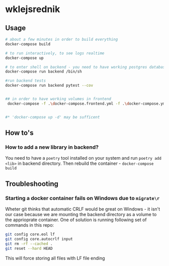 # wklejsrednik
## Usage
```bash
# about a few minutes in order to build everything
docker-compose build

# to run interactively, to see logs realtime
docker-compose up

# to enter shell on backend - you need to have working postgres database*
docker-compose run backend /bin/sh

#run backend tests
docker-compose run backend pytest --cov


## in order to have working volumes in frontend
 docker-compose -f .\docker-compose.frontend.yml -f .\docker-compose.yml up


#* 'docker-compose up -d' may be sufficent
```
## How to's

### How to add a new library in backend?
You need to have a `poetry` tool installed on your system and run
`poetry add <lib>` in backend directory. Then rebuild the container - `docker-compose build`

## Troubleshooting

### Starting a docker container fails on Windows due to `migrate\r`

Wheter git thinks that automatic CRLF would be great on  Windows - it isn't our case
because we are mounting the backend directory as a volume to the apprioprate container.
One of solution is running following set of commands in this repo:
```bash
git config core.eol lf
git config core.autocrlf input
git rm -rf --cached .
git reset --hard HEAD
```
This will force storing all files with LF file ending
